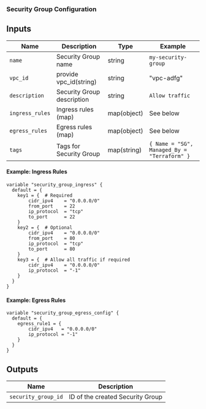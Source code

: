 ### Security Group Configuration
## Inputs
| Name          | Description                 | Type   | Example |
|--------------|-----------------------------|--------|---------|
| `name`       | Security Group name         | string | `my-security-group` |
| `vpc_id` | provide vpc_id(string) | string | "vpc-adfg" |
| `description` | Security Group description | string | `Allow traffic` |
| `ingress_rules` | Ingress rules (map) | map(object) | See below |
| `egress_rules` | Egress rules (map) | map(object) | See below |
| `tags`       | Tags for Security Group     | map(string) | `{ Name = "SG", Managed_By = "Terraform" }` |

#### Example: Ingress Rules
```hcl
variable "security_group_ingress" {
  default = {
    key1 = {  # Required
        cidr_ipv4    = "0.0.0.0/0"
        from_port    = 22
        ip_protocol  = "tcp"
        to_port      = 22
    }
    key2 = {  # Optional
        cidr_ipv4    = "0.0.0.0/0"
        from_port    = 80
        ip_protocol  = "tcp"
        to_port      = 80
    }
    key3 = {  # Allow all traffic if required
        cidr_ipv4    = "0.0.0.0/0"
        ip_protocol  = "-1"
    }
  }
}
```

#### Example: Egress Rules
```hcl
variable "security_group_egress_config" {
  default = {
    egress_rule1 = {
        cidr_ipv4   = "0.0.0.0/0"
        ip_protocol = "-1"
    }
  }
}
```

## Outputs
| Name               | Description                        |
|--------------------|----------------------------------|
| `security_group_id` | ID of the created Security Group |